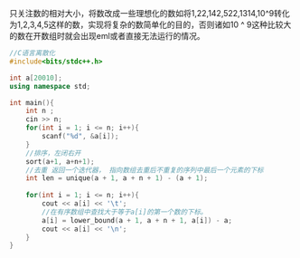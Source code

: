 只关注数的相对大小，将数改成一些理想化的数如将1,22,142,522,1314,10^9转化为1,2,3,4,5这样的数，实现将复杂的数简单化的目的，否则诸如10 ^ 9这种比较大的数在开数组时就会出现eml或者直接无法运行的情况。
```c++
//C语言离散化
#include<bits/stdc++.h>

int a[20010];
using namespace std;

int main(){
	int n ;
	cin >> n;
	for(int i = 1; i <= n; i++){
		scanf("%d", &a[i]);
	}
	//排序，左闭右开 
	sort(a+1, a+n+1);
	//去重 返回一个迭代器， 指向数组去重后不重复的序列中最后一个元素的下标
	int len = unique(a + 1, a + n + 1) - (a + 1);
	
	for(int i = 1; i <= n; i++){
		cout << a[i] << '\t';
		//在有序数组中查找大于等于a[i]的第一个数的下标。 
		a[i] = lower_bound(a + 1, a + n + 1, a[i]) - a;
		cout << a[i] << '\n';
	} 
}
```

<!--stackedit_data:
eyJoaXN0b3J5IjpbMTc4MTQ4OTMzNiwtMTk4NjA1ODc2Nl19
-->